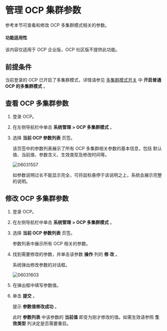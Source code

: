 管理 OCP 集群参数
================================

参考本节可查看和修改 OCP 多集群模式相关的参数。

<main id="notice" type='notice'>
<h4>功能适用性</h4>
<p>该内容仅适用于 OCP 企业版，OCP 社区版不提供此功能。</p>

前提条件
-------------------------

当前登录的 OCP 已开启了多集群模式，详情请参见 [多集群模式开关](../300.ocp-multi-cluster-mode/900.multi-cluster-mode-switch.md) 中 **开启普通 OCP 的多集群模式** 。

查看 OCP 多集群参数
---------------------------------

1. 登录 OCP。

2. 在左侧导航栏中单击 **系统管理** **\> OCP 多集群模式** 。

3. 选择 **当前 OCP 参数列表** 页签。

   该页签中的参数列表展示了所有 OCP 多集群相关参数的基本信息，包括 默认值、当前值、参数含义、生效类型及修改时间等。

   ![06031557](https://help-static-aliyun-doc.aliyuncs.com/assets/img/zh-CN/1507872261/p280232.png)

   如参数说明过长不能显示完全，可将鼠标悬停于该说明之上，系统会展示完整的说明。

修改 OCP 多集群参数
---------------------------------

1. 登录 OCP。

2. 在左侧导航栏中单击 **系统管理** **\> OCP 多集群模式** 。

3. 选择 **当前 OCP 参数列表** 页签。

   参数列表中展示所有 OCP 相关的参数。

4. 找到需要修改的参数，并单击该参数 **操作** 列的 **修** **改** 。

   系统弹出修改参数的对话框。

   ![06031603](https://help-static-aliyun-doc.aliyuncs.com/assets/img/zh-CN/1507872261/p280240.png)

5. 在弹出框中填写参数值。

6. 单击 **提交** 。

   提示 **参数值修改成功** 。

   此时 **参数列表** 中该参数的 **当前值** 即变为刚才修改的值。如需生效请参照 **生效类型** 列决定是否需要重启。
